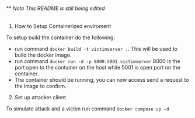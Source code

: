 ###### ** Note This README is still being edited

1) How to Setup Containerized enviroment

To setup build the container do the following:
-   run command `docker build -t victimserver .`. This will be used to build the docker image.  
-   run command `docker run -d -p 8000:5001 victimserver`.8000 is the port open to the container on the host while 5001 is open port on the container.
-   The container should be running, you can now access send a request to the image to confirm.

2) Set up attacker client

To simulate attack and a victim run command `docker compose up -d`